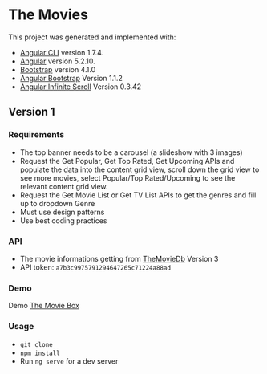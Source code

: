 # The Movies

This project was generated and implemented with:
- [Angular CLI](https://github.com/angular/angular-cli) version 1.7.4.
- [Angular](https://angular.io/) version 5.2.10.
- [Bootstrap](http://getbootstrap.com/) version 4.1.0
- [Angular Bootstrap](https://ng-bootstrap.github.io/#/home) Version 1.1.2
- [Angular Infinite Scroll](https://github.com/orizens/ngx-infinite-scroll) Version 0.3.42

## Version 1
### Requirements

- The top banner needs to be a carousel (a slideshow with 3 images) 
- Request the Get Popular, Get Top Rated, Get Upcoming APIs and populate the data into the content grid view, scroll down the grid view to see more movies, select Popular/Top Rated/Upcoming to see the relevant content grid view. 
- Request the Get Movie List or Get TV List APIs to get the genres and fill up to dropdown Genre 
- Must use design patterns 
- Use best coding practices

### API

- The movie informations getting from [TheMovieDb](https://developers.themoviedb.org) Version 3
- API token: `a7b3c9975791294647265c71224a88ad`

### Demo

Demo [The Movie Box](http://buithanhthao.atwebpages.com)

### Usage

- `git clone`
- `npm install`
- Run `ng serve` for a dev server
